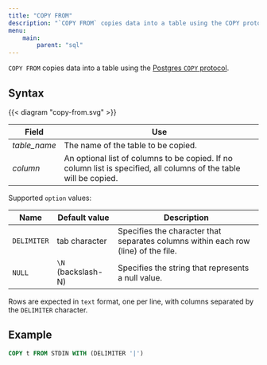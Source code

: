 ```yaml
---
title: "COPY FROM"
description: "`COPY FROM` copies data into a table using the COPY protocol."
menu:
    main:
        parent: "sql"
---
```


`COPY FROM` copies data into a table using the [Postgres `COPY` protocol](https://www.postgresql.org/docs/current/sql-copy.html).

## Syntax

{{< diagram "copy-from.svg" >}}

Field       | Use
------------|-----
_table_name_| The name of the table to be copied.
_column_    | An optional list of columns to be copied. If no column list is specified, all columns of the table will be copied.

Supported `option` values:

Name | Default value | Description
-----|---------------|------------
`DELIMITER` | tab character | Specifies the character that separates columns within each row (line) of the file.
`NULL` | `\N` (backslash-N) | Specifies the string that represents a null value.

Rows are expected in `text` format, one per line, with columns separated by the
`DELIMITER` character.

## Example

```sql
COPY t FROM STDIN WITH (DELIMITER '|')
```
